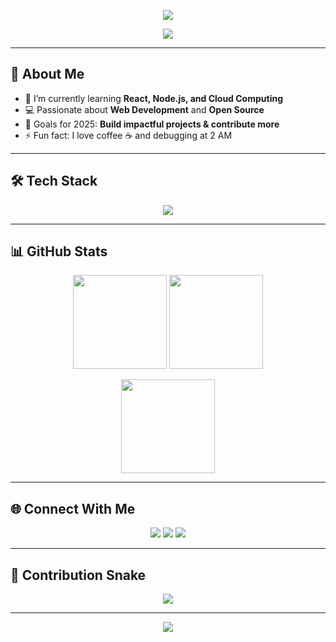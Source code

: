 <!-- Banner / Header -->
<p align="center">
  <img src="https://capsule-render.vercel.app/api?type=waving&color=gradient&height=120&section=header&text=Hi%20I'm%20%Tharani+Hettiarachchi👋&fontSize=40&fontAlignY=35&animation=twinkling" />
</p>

<!-- Typing animation -->
<p align="center">
  <a href="https://github.com/YourUsername">
    <img src="https://readme-typing-svg.herokuapp.com?font=Fira+Code&size=24&pause=1000&color=F72C90&center=true&vCenter=true&width=600&lines=Software+Developer;Open+Source+Contributor;Tech+Enthusiast;Always+Learning+New+Things" />
  </a>
</p>

---

## 🚀 About Me
- 🌱 I’m currently learning **React, Node.js, and Cloud Computing**
- 💻 Passionate about **Web Development** and **Open Source**
- 🎯 Goals for 2025: **Build impactful projects & contribute more**
- ⚡ Fun fact: I love coffee ☕ and debugging at 2 AM  

---

## 🛠️ Tech Stack

<p align="center">
  <img src="https://skillicons.dev/icons?i=html,css,js,react,nodejs,python,java,php,mysql,git,github,vscode,figma&perline=7" />
</p>

---

## 📊 GitHub Stats

<p align="center">
  <img src="https://github-readme-stats.vercel.app/api?username=YourUsername&show_icons=true&theme=radical" height="150"/>
  <img src="https://github-readme-streak-stats.herokuapp.com/?user=YourUsername&theme=radical" height="150"/>
</p>

<p align="center">
  <img src="https://github-readme-stats.vercel.app/api/top-langs/?username=YourUsername&layout=compact&theme=radical" height="150"/>
</p>

---

## 🌐 Connect With Me  

<p align="center">
  <a href="mailto:yourmail@gmail.com"><img src="https://img.shields.io/badge/Gmail-D14836?style=for-the-badge&logo=gmail&logoColor=white" /></a>
  <a href="https://www.linkedin.com/in/yourprofile"><img src="https://img.shields.io/badge/LinkedIn-0077B5?style=for-the-badge&logo=linkedin&logoColor=white" /></a>
  <a href="https://github.com/YourUsername"><img src="https://img.shields.io/badge/GitHub-100000?style=for-the-badge&logo=github&logoColor=white" /></a>
</p>

---

## 🐍 Contribution Snake  
<p align="center">
  <img src="https://github.com/YourUsername/YourUsername/blob/output/github-contribution-grid-snake.svg" />
</p>

---

<p align="center">
  <img src="https://capsule-render.vercel.app/api?type=waving&color=gradient&height=120&section=footer"/>
</p>


